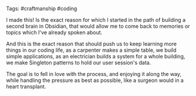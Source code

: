Tags: #craftmanship #coding 

I made this! Is the exact reason for which I started in the path of building a second brain in Obsidian, that would allow me to come back to memories or topics which I've already spoken about.

And this is the exact reason that should push us to keep learning more things in our coding life, as a carpenter makes a simple table, we build simple applications, as an electrician builds a system for a whole building, we make Singleton patterns to hold our user session's data.

The goal is to fell in love with the process, and enjoying it along the way, while handling the pressure as best as possible, like a surgeon would in a heart transplant.
